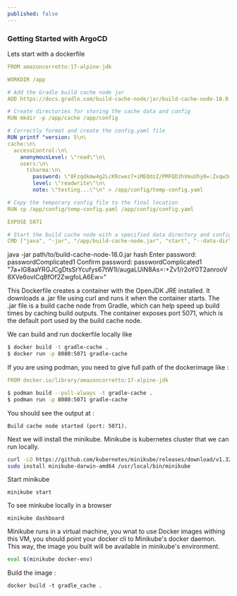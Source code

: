 ```yaml
---
published: false
---
```


### Getting Started with ArgoCD

Lets start with a dockerfile

```yaml
FROM amazoncorretto:17-alpine-jdk

WORKDIR /app

# Add the Gradle build cache node jar
ADD https://docs.gradle.com/build-cache-node/jar/build-cache-node-18.0.jar /app/build-cache-node.jar

# Create directories for storing the cache data and config
RUN mkdir -p /app/cache /app/config

# Correctly format and create the config.yaml file
RUN printf "version: 5\n\
cache:\n\
  accessControl:\n\
    anonymousLevel: \"read\"\n\
    users:\n\
      tsharma:\n\
        password: \"8Fzqdkmw4g2LcKRcwez7+iMEQdzZ/PMFQDJhVmuUhy0=:Zxqw3oU1jRXj3YL00vtDkJw0TmTWtu8rs529KMKXmP8=\"\n\
        level: \"readwrite\"\n\
        note: \"testing...\"\n" > /app/config/temp-config.yaml

# Copy the temporary config file to the final location
RUN cp /app/config/temp-config.yaml /app/config/config.yaml

EXPOSE 5071

# Start the build cache node with a specified data directory and config directory
CMD ["java", "-jar", "/app/build-cache-node.jar", "start", "--data-dir", "/app/cache", "--config-dir", "/app/config"]
```

java -jar path/to/build-cache-node-18.0.jar hash
Enter password: passwordComplicated1
Confirm password: passwordComplicated1
"7a+lG8aaYRGJCgDtsSrYcufys67tW1I/augaLUiN8As=:+Zv1/r2oY0T2anrooV8XVe6ovlCqBfOf2ZwgfoLA6Ew="

This Dockerfile creates a container with the OpenJDK JRE installed. It downloads a .jar file using curl and runs it when the container starts. The .jar file is a build cache node from Gradle, which can help speed up build times by caching build outputs. The container exposes port 5071, which is the default port used by the build cache node.

We can build and run dockerfile locally like

```bash
$ docker build -t gradle-cache .
$ docker run -p 8080:5071 gradle-cache
```

If you are using podman, you need to give full path of the dockerimage like : 

```yaml
FROM docker.io/library/amazoncorretto:17-alpine-jdk
```

```bash
$ podman build --pull-always -t gradle-cache .
$ podman run -p 8080:5071 gradle-cache
```

You should see the output at : 

```
Build cache node started (port: 5071).
```

Next we will install the minikube. Minikube is kubernetes cluster that we can run locally.


```bash
curl -LO https://github.com/kubernetes/minikube/releases/download/v1.32.0/minikube-darwin-arm64
sudo install minikube-darwin-amd64 /usr/local/bin/minikube
```

Start minikube

```
minikube start
```

To see minkube locally in a browser

```
minikube dashboard
```

Minikube runs in a virtual machine, you wnat to use Docker images withing this VM, you should point your docker cli to Minikube's docker daemon. This way, the image you built will be available in minikube's environment. 

```bash
eval $(minikube docker-env)
```

Build the image : 

```
docker build -t gradle_cache . 
````

